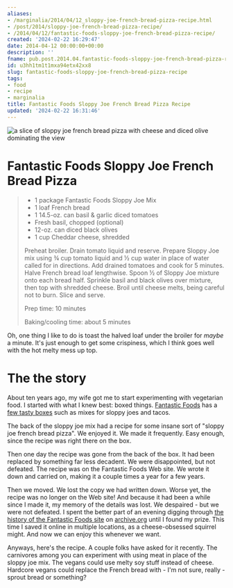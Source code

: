 ```yaml
---
aliases:
- /marginalia/2014/04/12_sloppy-joe-french-bread-pizza-recipe.html
- /post/2014/sloppy-joe-french-bread-pizza-recipe/
- /2014/04/12/fantastic-foods-sloppy-joe-french-bread-pizza-recipe/
created: '2024-02-22 16:29:47'
date: 2014-04-12 00:00:00+00:00
description: ''
fname: pub.post.2014.04.fantastic-foods-sloppy-joe-french-bread-pizza-recipe
id: u3hh1tm1t1mxa94etx42xx8
slug: fantastic-foods-sloppy-joe-french-bread-pizza-recipe
tags:
- food
- recipe
- marginalia
title: Fantastic Foods Sloppy Joe French Bread Pizza Recipe
updated: '2024-02-22 16:31:46'
---
```


![a slice of sloppy joe french bread pizza with cheese and diced olive dominating the view](assets/img/2014/cover-2014-04-12.jpg)

<!--more-->

# Fantastic Foods Sloppy Joe French Bread Pizza

>
> * 1 package Fantastic Foods Sloppy Joe Mix
> * 1 loaf French bread
> * 1 14.5-oz. can basil & garlic diced tomatoes
> * Fresh basil, chopped (optional)
> * 12-oz. can diced black olives
> * 1 cup Cheddar cheese, shredded
>
> Preheat broiler. Drain tomato liquid and reserve. Prepare Sloppy Joe mix using ¾ cup tomato liquid and ½ cup water in place of water called for in directions. Add drained tomatoes and cook for 5 minutes. Halve French bread loaf lengthwise. Spoon ½ of Sloppy Joe mixture onto each bread half. Sprinkle basil and black olives over mixture, then top with shredded cheese. Broil until cheese melts, being careful not to burn. Slice and serve.
>
> Prep time: 10 minutes
>
> Baking/cooling time: about 5 minutes

Oh, one thing I like to do is toast the halved loaf under the broiler for _maybe_ a minute. It's just enough to get some crispiness, which I think goes well with the hot melty mess up top.

# The the story

About ten years ago, my wife got me to start experimenting with vegetarian food. I started with what I knew best: boxed things. [Fantastic Foods](http://www.fantasticfoods.com/) has a [few tasty boxes](http://www.fantasticfoods.com/content/products) such as mixes for sloppy joes and tacos.

The back of the sloppy joe mix had a recipe for some insane sort of "sloppy joe french bread pizza". We enjoyed it. We made it frequently. Easy enough, since the recipe was right there on the box.

Then one day the recipe was gone from the back of the box. It had been replaced by something far less decadent. We were disappointed, but not defeated. The recipe was on the Fantastic Foods Web site. We wrote it down and carried on, making it a couple times a year for a few years.

Then we moved. We lost the copy we had written down. Worse yet, the recipe was no longer on the Web site! And because it had been a while since I made it, my memory of the details was lost. We despaired - but we were not defeated. I spent the better part of an evening digging through [the history of the Fantastic Foods site](https://web.archive.org/web/*/http://fantasticfoods.com) on [archive.org](https://archive.org/) until I found my prize. This time I saved it online in multiple locations, as a cheese-obsessed squirrel might. And now we can enjoy this whenever we want.

Anyways, here's the recipe. A couple folks have asked for it recently. The carnivores among you can experiment with using meat in place of the sloppy joe mix. The vegans could use melty soy stuff instead of cheese. Hardcore vegans could replace the French bread with - I'm not sure, really - sprout bread or something?
